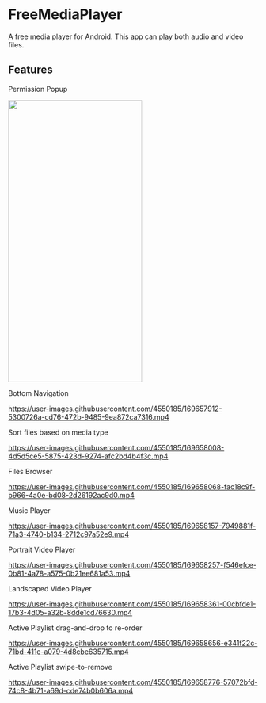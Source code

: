 # FreeMediaPlayer

A free media player for Android. This app can play both audio and video files.

## Features

Permission Popup

<img src="https://user-images.githubusercontent.com/4550185/169656765-d1cb973d-c3a1-4583-af3a-c922fd5f4669.png" width="270" height="570">

Bottom Navigation

https://user-images.githubusercontent.com/4550185/169657912-5300726a-cd76-472b-9485-9ea872ca7316.mp4

Sort files based on media type

https://user-images.githubusercontent.com/4550185/169658008-4d5d5ce5-5875-423d-9274-afc2bd4b4f3c.mp4

Files Browser

https://user-images.githubusercontent.com/4550185/169658068-fac18c9f-b966-4a0e-bd08-2d26192ac9d0.mp4

Music Player

https://user-images.githubusercontent.com/4550185/169658157-7949881f-71a3-4740-b134-2712c97a52e9.mp4

Portrait Video Player

https://user-images.githubusercontent.com/4550185/169658257-f546efce-0b81-4a78-a575-0b21ee681a53.mp4

Landscaped Video Player

https://user-images.githubusercontent.com/4550185/169658361-00cbfde1-17b3-4d05-a32b-8dde1cd76630.mp4

Active Playlist drag-and-drop to re-order

https://user-images.githubusercontent.com/4550185/169658656-e341f22c-71bd-411e-a079-4d8cbe635715.mp4

Active Playlist swipe-to-remove

https://user-images.githubusercontent.com/4550185/169658776-57072bfd-74c8-4b71-a69d-cde74b0b606a.mp4



